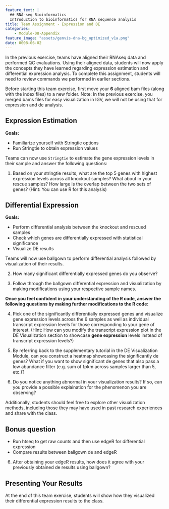 ```yaml
---
feature_text: |
  ## RNA-seq Bioinformatics
  Introduction to bioinformatics for RNA sequence analysis
title: Team Assignment - Expression and DE
categories:
    - Module-08-Appendix
feature_image: "assets/genvis-dna-bg_optimized_v1a.png"
date: 0008-06-02
---
```

In the previous exercise, teams have aligned their RNAseq data and performed QC evaluations. Using their aligned data, students will now apply the concepts they have learned regarding expression estimation and differential expression analysis. To complete this assignment, students will need to review commands we performed in earlier sections.

Before starting this team exercise, first move your **6** aligned bam files (along with the index files) to a new folder. Note: In the previous exercise, you merged bams files for easy visualization in IGV, we will not be using that for expression and de analysis.


## Expression Estimation

**Goals:**

- Familiarize yourself with Stringtie options
- Run Stringtie to obtain expression values

Teams can now use `Stringtie` to estimate the gene expression levels in their sample and answer the following questions:

1. Based on your stringtie results, what are the top 5 genes with highest expression levels across all knockout samples? What about in your rescue samples? How large is the overlap between the two sets of genes? (Hint: You can use R for this analysis)


## Differential Expression

**Goals:**

- Perform differential analysis between the knockout and rescued samples
- Check which genes are differentially expressed with statistical significance
- Visualize DE results

Teams will now use ballgown to perform differential analysis followed by visualization of their results.

2. How many significant differentially expressed genes do you observe?

3. Follow through the ballgown differential expression and visualization by making modifications using your respective sample names.


**Once you feel confident in your understanding of the R code, answer the following questions by making further modifications to the R code:**


4. Pick one of the significantly differentially expressed genes and visualize gene expression levels across the 6 samples as well as individual transcript expression levels for those corresponding to your gene of interest. (Hint: How can you modify the transcript expression plot in the DE Visualization section to showcase **gene expression** levels instead of transcript expression levels?)

5. By referring back to the supplementary tutorial in the DE Visualization Module, can you construct a heatmap showcasing the significantly de genes? What if you want to show significant de genes that also pass a low abundance filter (e.g. sum of fpkm across samples larger than 5, etc.)?

6. Do you notice anything abnormal in your visualization results? If so, can you provide a possible explaination for the phenomenon you are observing?

Additionally, students should feel free to explore other visualization methods, including those they may have used in past research experiences and share with the class.

## Bonus question

- Run htseq to get raw counts and then use edgeR for differential expression
- Compare results between ballgown de and edgeR

6. After obtaining your edgeR results, how does it agree with your previously obtained de results using ballgown?


## Presenting Your Results
At the end of this team exercise, students will show how they visualized their differential expression results to the class.
